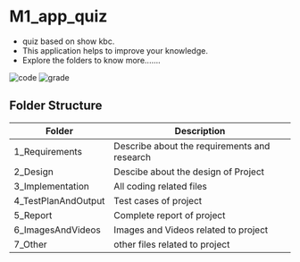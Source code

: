 # M1_app_quiz
- quiz based on show kbc.
- This application helps to improve your knowledge. 
- Explore the folders to know more.......

![code](https://api.codiga.io/project/30048/score/svg)               ![grade](https://api.codiga.io/project/30048/status/svg)


## Folder Structure

| Folder            | Description                                  |
| ----------------- | -------------------------------------------- |
| 1_Requirements    | Describe about the requirements and research |
| 2_Design          | Descibe about the design of Project          |
| 3_Implementation  | All coding related files                     |
| 4_TestPlanAndOutput        | Test cases of project                                  |
| 5_Report        | Complete report of project                   |
| 6_ImagesAndVideos | Images and Videos related to project         |
| 7_Other|other files related to project|
